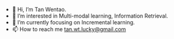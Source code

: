 - 👋 Hi, I’m Tan Wentao.
- 👀 I’m interested in Multi-modal learning, Information Retrieval.
- 🌱 I’m currently focusing on Incremental learning.
- 📫 How to reach me tan.wt.lucky@gmail.com

<!---
FutureTwT/FutureTwT is a ✨ special ✨ repository because its `README.md` (this file) appears on your GitHub profile.
You can click the Preview link to take a look at your changes.
--->

